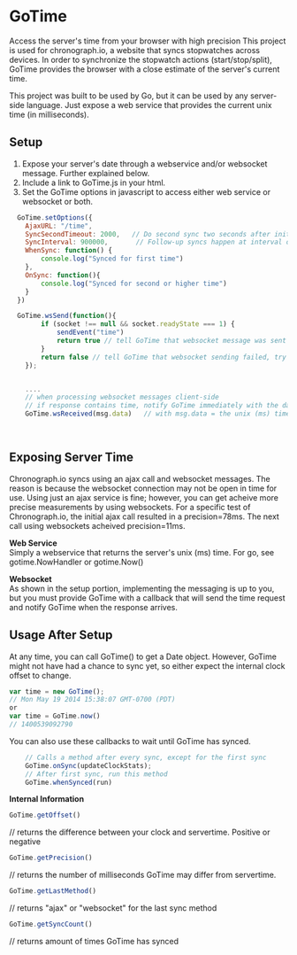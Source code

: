 GoTime
======

Access the server's time from your browser with high precision
This project is used for chronograph.io, a website that syncs stopwatches across devices.  In order to synchronize the stopwatch actions (start/stop/split), GoTime provides the browser with a close estimate of the server's current time.

This project was built to be used by Go, but it can be used by any server-side language.  Just expose a web service that provides the current unix time (in milliseconds).

Setup
-----
1.  Expose your server's date through a webservice and/or websocket message. Further explained below.
2.  Include a link to GoTime.js in your html.  
      <script src="/js/GoTime.js"></script>
3.  Set the GoTime options in javascript to access either web service or websocket or both.
```javascript
  GoTime.setOptions({
    AjaxURL: "/time",
    SyncSecondTimeout: 2000,   // Do second sync two seconds after initial sync  [default]
    SyncInterval: 900000,       // Follow-up syncs happen at interval of 15 minutes [default]
    WhenSync: function() {
        console.log("Synced for first time")
    },
    OnSync: function(){
        console.log("Synced for second or higher time")
    }
  })

  GoTime.wsSend(function(){
		if (socket !== null && socket.readyState === 1) {
			sendEvent("time")
			return true // tell GoTime that websocket message was sent
		}
		return false // tell GoTime that websocket sending failed, try ajax webservice
	});


    ....
    // when processing websocket messages client-side
    // if response contains time, notify GoTime immediately with the data
    GoTime.wsReceived(msg.data)   // with msg.data = the unix (ms) time string

  
```

Exposing Server Time  
--------------------  
Chronograph.io syncs using an ajax call and websocket messages.  The reason is because the websocket connection may not be open in time for use.  Using just an ajax service is fine; however, you can get acheive more precise measurements by using websockets.  For a specific test of Chronograph.io, the initial ajax call resulted in a precision=78ms.  The next call using websockets acheived precision=11ms.

**Web Service**  
Simply a webservice that returns the server's unix (ms) time.  For go, see gotime.NowHandler or gotime.Now()


**Websocket**  
As shown in the setup portion, implementing the messaging is up to you, but you must provide GoTime with a callback that will send the time request and notify GoTime when the response arrives.


Usage After Setup  
-----------------  
At any time, you can call GoTime() to get a Date object.  However, GoTime might not have had a chance to sync yet, so either expect the internal clock offset to change.  
```javascript
var time = new GoTime();
// Mon May 19 2014 15:38:07 GMT-0700 (PDT)
or 
var time = GoTime.now()
// 1400539092790
```

You can also use these callbacks to wait until GoTime has synced.  
```javascript    
	// Calls a method after every sync, except for the first sync
	GoTime.onSync(updateClockStats);
	// After first sync, run this method
	GoTime.whenSynced(run)
```

**Internal Information**
```javascript
GoTime.getOffset()
```
// returns the difference between your clock and servertime.  Positive or negative

```javascript
GoTime.getPrecision()
```
// returns the number of milliseconds GoTime may differ from servertime.

```javascript
GoTime.getLastMethod()
```
// returns "ajax" or "websocket" for the last sync method

```javascript
GoTime.getSyncCount()
```
// returns amount of times GoTime has synced
